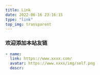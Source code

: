 ```yaml
---
title: Link
date: 2022-06-16 23:16:15
type: "link"
top_img: transparent
---
```


### 欢迎添加本站友链
``` yaml
- name: 
  link: https://www.xxxx.com/
  avatar: https://www.xxxx/img/self.png
  descr: 
```
